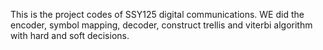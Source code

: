 This is the project codes of SSY125 digital communications. 
WE did the encoder, symbol mapping, decoder, construct trellis and viterbi algorithm with hard and soft decisions.
